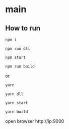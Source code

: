 # main

## How to run

```
npm i

npm run dll

npm start

npm run build
```

or

```
yarn

yarn dll

yarn start

yarn build
```

open browser http://ip:9000
